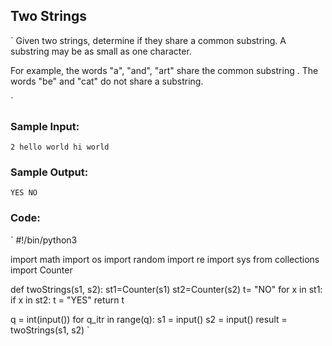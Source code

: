 ## Two Strings

`
Given two strings, determine if they share a common substring. A substring may be as small as one character.

For example, the words "a", "and", "art" share the common substring . The words "be" and "cat" do not share a substring.

`
### Sample Input:
`
2
hello
world
hi
world
`
### Sample Output:
`
YES
NO
`
### Code:

`
#!/bin/python3

import math
import os
import random
import re
import sys
from collections import Counter

def twoStrings(s1, s2):
    st1=Counter(s1)
    st2=Counter(s2)
    t= "NO"
    for x in st1:
        if x in st2:
           t = "YES" 
    return t

q = int(input())
for q_itr in range(q):
  s1 = input()
  s2 = input()
result = twoStrings(s1, s2)
`
